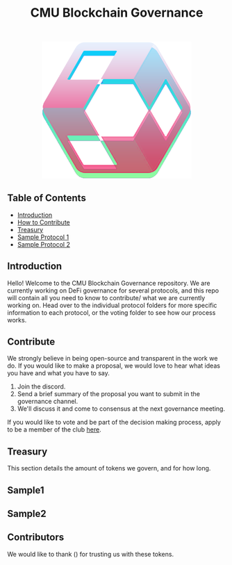 <h1 align="center"> CMU Blockchain Governance </h1> <br>

<p align="center">
  <img src="https://github.com/CMU-Blockchain-Club/governance/blob/e03824ea7981aed0dca96dd70dc9a7a29fb00c27/cbgLogo.png" />
</p>

## Table of Contents

- [Introduction](#introduction)
- [How to Contribute](#contribute)
- [Treasury](#treasury)
- [Sample Protocol 1](#sample1)
- [Sample Protocol 2](#sample2)


## Introduction

Hello! Welcome to the CMU Blockchain Governance repository. We are currently working on DeFi governance for several protocols, and this repo will contain all you need to know to contribute/ what we are currently working on. Head over to the individual protocol folders for more specific information to each protocol, or the voting folder to see how our process works. 

## Contribute

We strongly believe in being open-source and transparent in the work we do. If you would like to make a proposal, we would love to hear what ideas you have and what you have to say. 

1. Join the discord.
2. Send a brief summary of the proposal you want to submit in the governance channel. 
3. We'll discuss it and come to consensus at the next governance meeting.  


If you would like to vote and be part of the decision making process, apply to be a member of the club [here](https://cmublockchain.xyz/members). 

## Treasury

This section details the amount of tokens we govern, and for how long. 



## Sample1

## Sample2

## Contributors

We would like to thank () for trusting us with these tokens. 


